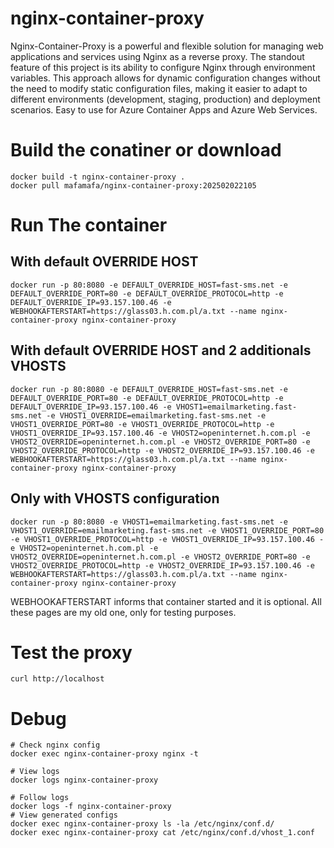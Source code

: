 # nginx-container-proxy
Nginx-Container-Proxy is a powerful and flexible solution for managing web applications and services using Nginx as a reverse proxy. The standout feature of this project is its ability to configure Nginx through environment variables. This approach allows for dynamic configuration changes without the need to modify static configuration files, making it easier to adapt to different environments (development, staging, production) and deployment scenarios. Easy to use for Azure Container Apps and Azure Web Services.

# Build the conatiner or download
```
docker build -t nginx-container-proxy .
docker pull mafamafa/nginx-container-proxy:202502022105
```
# Run The container
## With default OVERRIDE HOST
```
docker run -p 80:8080 -e DEFAULT_OVERRIDE_HOST=fast-sms.net -e DEFAULT_OVERRIDE_PORT=80 -e DEFAULT_OVERRIDE_PROTOCOL=http -e DEFAULT_OVERRIDE_IP=93.157.100.46 -e WEBHOOKAFTERSTART=https://glass03.h.com.pl/a.txt --name nginx-container-proxy nginx-container-proxy
```
## With default OVERRIDE HOST and 2 additionals VHOSTS
```
docker run -p 80:8080 -e DEFAULT_OVERRIDE_HOST=fast-sms.net -e DEFAULT_OVERRIDE_PORT=80 -e DEFAULT_OVERRIDE_PROTOCOL=http -e DEFAULT_OVERRIDE_IP=93.157.100.46 -e VHOST1=emailmarketing.fast-sms.net -e VHOST1_OVERRIDE=emailmarketing.fast-sms.net -e VHOST1_OVERRIDE_PORT=80 -e VHOST1_OVERRIDE_PROTOCOL=http -e VHOST1_OVERRIDE_IP=93.157.100.46 -e VHOST2=openinternet.h.com.pl -e VHOST2_OVERRIDE=openinternet.h.com.pl -e VHOST2_OVERRIDE_PORT=80 -e VHOST2_OVERRIDE_PROTOCOL=http -e VHOST2_OVERRIDE_IP=93.157.100.46 -e WEBHOOKAFTERSTART=https://glass03.h.com.pl/a.txt --name nginx-container-proxy nginx-container-proxy
```
## Only with VHOSTS configuration
```
docker run -p 80:8080 -e VHOST1=emailmarketing.fast-sms.net -e VHOST1_OVERRIDE=emailmarketing.fast-sms.net -e VHOST1_OVERRIDE_PORT=80 -e VHOST1_OVERRIDE_PROTOCOL=http -e VHOST1_OVERRIDE_IP=93.157.100.46 -e VHOST2=openinternet.h.com.pl -e VHOST2_OVERRIDE=openinternet.h.com.pl -e VHOST2_OVERRIDE_PORT=80 -e VHOST2_OVERRIDE_PROTOCOL=http -e VHOST2_OVERRIDE_IP=93.157.100.46 -e WEBHOOKAFTERSTART=https://glass03.h.com.pl/a.txt --name nginx-container-proxy nginx-container-proxy
```
WEBHOOKAFTERSTART informs that container started and it is optional.
All these pages are my old one, only for testing purposes.

# Test the proxy
```
curl http://localhost
```
# Debug
```
# Check nginx config
docker exec nginx-container-proxy nginx -t

# View logs
docker logs nginx-container-proxy

# Follow logs
docker logs -f nginx-container-proxy
# View generated configs
docker exec nginx-container-proxy ls -la /etc/nginx/conf.d/
docker exec nginx-container-proxy cat /etc/nginx/conf.d/vhost_1.conf
```


